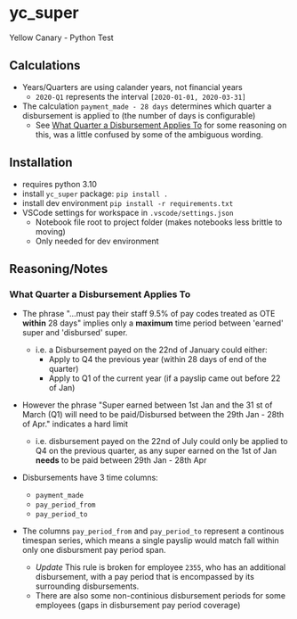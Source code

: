 # yc_super
Yellow Canary - Python Test

## Calculations
- Years/Quarters are using calander years, not financial years
  - `2020-Q1` represents the interval `[2020-01-01, 2020-03-31]`
- The calculation `payment_made - 28 days` determines which quarter a disbursement is applied to (the number of days is configurable)
  - See [What Quarter a Disbursement Applies To](#what-quarter-a-disbursement-applies-to) for some reasoning on this, was a little confused by some of the ambiguous wording.

## Installation
- requires python 3.10
- install `yc_super` package: `pip install .`
- install dev environment `pip install -r requirements.txt`
- VSCode settings for workspace in `.vscode/settings.json`
  - Notebook file root to project folder (makes notebooks less brittle to moving)
  - Only needed for dev environment

## Reasoning/Notes

### What Quarter a Disbursement Applies To
- The phrase "...must pay their staff 9.5% of pay codes treated as OTE **within** 28 days" implies only a **maximum** time period between 'earned' super and 'disbursed' super.
  - i.e. a Disbursement payed on the 22nd of January could either:
    - Apply to Q4 the previous year (within 28 days of end of the quarter)
    - Apply to Q1 of the current year (if a payslip came out before 22 of Jan)

- However the phrase "Super earned between 1st Jan and the 31 st of March (Q1) will need to be paid/Disbursed between the 29th Jan - 28th of Apr." indicates a hard limit 
  - i.e. disbursement payed on the 22nd of July could only be applied to Q4 on the previous quarter, as any super earned on the 1st of Jan **needs** to be paid between 29th Jan - 28th Apr

- Disbursements have 3 time columns:
  - `payment_made`
  - `pay_period_from`
  - `pay_period_to`
  
- The columns `pay_period_from` and `pay_period_to` represent a continous timespan series, which means a single payslip would match fall within only one disbursment pay period span.
  - *Update* This rule is broken for employee `2355`, who has an additional disbursement, with a pay period that is encompassed by its surrounding disbursements.
  - There are also some non-continious disbursement periods for some employees (gaps in disbursement pay period coverage)